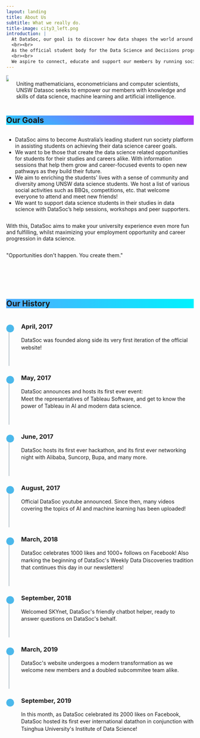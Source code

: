```yaml
---
layout: landing
title: About Us
subtitle: What we really do.
title-image: city3_left.png
introduction: |
  At DataSoc, our goal is to discover how data shapes the world around us. 
  <br><br> 
  As the official student body for the Data Science and Decisions program at UNSW, we are one of UNSW's fastest growing societies in one of the world's fastest growing industries.
  <br><br>
  We aspire to connect, educate and support our members by running social and career events alongside industry partnered educational workshops.
---
```


<style>
.timeline {
  line-height: 1.4em;
  list-style: none;
  margin: 0;
  padding: 0;
  width: 100%;
}

/*----- TIMELINE ITEM -----*/
.timeline-item {
  padding-left: 40px;
  position: relative;
}
.timeline-item:last-child {
  padding-bottom: 0;
}

/*----- TIMELINE INFO -----*/
.timeline-info {
  font-size: 12px;
  font-weight: 700;
  letter-spacing: 3px;
  margin: 0 0 .5em 0;
  text-transform: uppercase;
  white-space: nowrap;
}

/*----- TIMELINE MARKER -----*/
.timeline-marker {
  position: absolute;
  top: 0;
  bottom: 0;
  left: 0;
  width: 15px;
}
.timeline-marker:before {
  background: #4bb8eb;
  border: 3px solid transparent;
  border-radius: 100%;
  content: "";
  display: block;
  height: 15px;
  position: absolute;
  top: 4px;
  left: 0;
  width: 15px;
  transition: background 0.3s ease-in-out, border 0.3s ease-in-out;
}
.timeline-marker:after {
  content: "";
  width: 3px;
  background: #CCD5DB;
  display: block;
  position: absolute;
  top: 24px;
  bottom: 0;
  left: 6px;
}
.timeline-item:last-child .timeline-marker:after {
  content: none;
}

.timeline-item:not(.period):hover .timeline-marker:before {
  background: transparent;
  border: 3px solid #4bb8eb;
}

/*----- TIMELINE CONTENT -----*/
.timeline-content {
  padding-bottom: 40px;
}
.timeline-content p:last-child {
  margin-bottom: 0;
}

/*----- TIMELINE PERIOD -----*/
.period {
  padding: 0;
}
.period .timeline-info {
  display: none;
}
.period .timeline-marker:before {
  background: transparent;
  content: "";
  width: 15px;
  height: auto;
  border: none;
  border-radius: 0;
  top: 0;
  bottom: 30px;
  position: absolute;
  border-top: 3px solid #94158b;
  border-bottom: 3px solid #94158b;
}
.period .timeline-marker:after {
  content: "";
  height: 32px;
  top: auto;
}
.period .timeline-content {
  padding: 40px 0 70px;
}
.period .timeline-title {
  margin: 0;
}

@media (min-width: 992px) {
  .timeline-centered,
  .timeline-centered .timeline-item,
  .timeline-centered .timeline-info,
  .timeline-centered .timeline-marker,
  .timeline-centered .timeline-content {
    display: block;
    margin: 0;
    padding: 0;
  }
  .timeline-centered .timeline-item {
    padding-bottom: 40px;
    overflow: hidden;
  }
  .timeline-centered .timeline-marker {
    position: absolute;
    left: 50%;
    margin-left: -7.5px;
  }
  .timeline-centered .timeline-info,
  .timeline-centered .timeline-content {
    width: 50%;
  }
  .timeline-centered > .timeline-item:nth-child(odd) .timeline-info {
    float: left;
    text-align: right;
    padding-right: 30px;
  }
  .timeline-centered > .timeline-item:nth-child(odd) .timeline-content {
    float: right;
    text-align: left;
    padding-left: 30px;
  }
  .timeline-centered > .timeline-item:nth-child(even) .timeline-info {
    float: right;
    text-align: left;
    padding-left: 30px;
  }
  .timeline-centered > .timeline-item:nth-child(even) .timeline-content {
    float: left;
    text-align: right;
    padding-right: 30px;
  }
  .timeline-centered > .timeline-item.period .timeline-content {
    float: none;
    padding: 0;
    width: 100%;
    text-align: center;
  }
  .timeline-centered .timeline-item.period {
    padding: 50px 0 90px;
  }
  .timeline-centered .period .timeline-marker:after {
    height: 30px;
    bottom: 0;
    top: auto;
  }
  .timeline-centered .period .timeline-title {
    left: auto;
  }

    ul.no_bullet {
        list-style-type: none;
        padding: 0;
        margin: 0;
    }

    li.lightbulb {
        background: url('/assets/images/icons/coloured/lightbulb_idea.png') no-repeat left top;
        height: 104px;
        padding-left: 104px;
        padding-top: 8px;
    }

    li.mice {
        background: url('/assets/images/icons/coloured/graphic_design.png') no-repeat left top;
        height: 104px;
        padding-left: 104px;
        padding-top: 8px;
    }
    
    li.jobboard {
        background: url('/assets/images/icons/coloured/bulletin_board.png') no-repeat left top;
        height: 104px;
        padding-left: 104px;
        padding-top: 8px;
    }

    li.zoom {
        background: url('/assets/images/icons/coloured/zoom.png') no-repeat left top;
        height: 104px;
        padding-left: 104px;
        padding-top: 8px;
    }

    li.palette {
        background: url('/assets/images/icons/coloured/art_palette.png') no-repeat left top;
        height: 104px;
        padding-left: 104px;
        padding-top: 8px;
    }
}

</style>



<div class="hero-body">
    <div class="container">
        <div class="columns is-vcentered">
            <div class="column is-6">
                <a><img class="partner-logo" src="/assets/images/logos/custom/unswmaths.png"></a>
            </div>
            <div class="column is-5 is-offset-1">
                <p>Uniting mathematicians, econometricians and computer scientists, UNSW Datasoc seeks to empower our members with knowledge and skills of data science, machine learning and artificial intelligence.</p>
            </div>
        </div>
    </div>
</div>

<section class="hero is-primary">
  <div class="hero-body" style=" background-color: #21D4FD;
background-image: linear-gradient(19deg, #21D4FD 0%, #B721FF 100%);">
    <div class="container">
        <div class="level-item">
            <h1 class="title">
                Our Goals
            </h1>
        </div>
    </div>
  </div>
</section>



<div class="hero-body">
    <div class="container">
        <div class="row example-centered">
            <div class="column is-7 is-offset-3">
                <ul class="no_bullet">
                    <li class="lightbulb">DataSoc aims to become Australia’s leading student run society platform in assisting students on achieving their data science career goals.</li>
                    <li class="jobboard">We want to be those that create the data science related opportunities for students for their studies and careers alike. With information sessions that help them grow and career-focused events to open new pathways as they build their future.</li>
                    <li class="mice">We aim to enriching the students' lives with a sense of community and diversity among UNSW data science students. We host a list of various social activities such as BBQs, competitions, etc. that welcome everyone to attend and meet new friends!</li>
                    <li class="zoom">We want to support data science students in their studies in data science with DataSoc’s help sessions, workshops and peer supporters. </li>
                </ul>
            </div>
            <div class="column is-three-fifths is-offset-3">
                <p>
                With this, DataSoc aims to make your university experience even more fun and fulfilling, whilst maximizing your employment opportunity and career progression in data science.
                </p>               
            </div>
        </div>
    </div>
</div>


<div class="card column is-7 is-offset-3">
  <div class="card-content">
    <p class="title">
      "Opportunities don't happen. You create them."
    </p>
  </div>
</div>

<p><br><br><br></p>

<section class="hero is-primary">
  <div class="hero-body" style="background-image: linear-gradient(to right, #4facfe 0%, #00f2fe 100%);">
    <div class="container">
        <div class="level-item">
            <h1 class="title">
                Our History
            </h1>
        </div>
    </div>
  </div>
</section>
<div class="hero-body">
<div class="container-fluid">
    <div class="column is-8 is-offset-2">
        <div class="row example-centered">
            <ul class="timeline timeline-centered">
                <li class="timeline-item">
                    <div class="timeline-marker"></div>
                    <div class="timeline-content">
                        <h3 class="title is-4">April, 2017</h3>
                        <p>DataSoc was founded along side its very first iteration of the official website!</p>
                    </div>
                </li>
                <li class="timeline-item">
                    <div class="timeline-marker"></div>
                    <div class="timeline-content">
                        <h3 class="title is-4">May, 2017</h3>
                        <p>DataSoc announces and hosts its first ever event: 
                        <br>
                        Meet the representatives of Tableau Software, and get to know the power of Tableau in AI and modern data science. </p>
                    </div>
                </li>
                <li class="timeline-item">
                    <div class="timeline-marker"></div>
                    <div class="timeline-content">
                        <h3 class="title is-4">June, 2017</h3>
                        <p>DataSoc hosts its first ever hackathon, and its first ever networking night with Alibaba, Suncorp, Bupa, and many more. </p>
                    </div>
                </li>
                <li class="timeline-item">
                    <div class="timeline-marker"></div>
                    <div class="timeline-content">
                        <h3 class="title is-4">August, 2017</h3>
                        <p>Official DataSoc youtube announced. Since then, many videos covering the topics of AI and machine learning has been uploaded!</p>
                    </div>
                </li>
                <li class="timeline-item">
                    <div class="timeline-marker"></div>
                    <div class="timeline-content">
                        <h3 class="title is-4">March, 2018</h3>
                        <p>DataSoc celebrates 1000 likes and 1000+ follows on Facebook! Also marking the beginning of DataSoc's Weekly Data Discoveries tradition that continues this day in our newsletters!</p>
                    </div>
                </li>
                <li class="timeline-item">
                    <div class="timeline-marker"></div>
                    <div class="timeline-content">
                        <h3 class="title is-4">September, 2018</h3>
                        <p> Welcomed SKYnet, DataSoc's friendly chatbot helper, ready to answer questions on DataSoc's behalf.</p>
                    </div>
                </li>
                <li class="timeline-item">
                    <div class="timeline-marker"></div>
                    <div class="timeline-content">
                        <h3 class="title is-4">March, 2019</h3>
                        <p>DataSoc's website undergoes a modern transformation as we welcome new members and a doubled subcommitee team alike.
                        </p>
                    </div>
                </li>
                <li class="timeline-item">
                    <div class="timeline-marker"></div>
                    <div class="timeline-content">
                        <h3 class="title is-4">September, 2019</h3>
                        <p>In this month, as DataSoc celebrated its 2000 likes on Facebook, DataSoc hosted its first ever international datathon in conjunction with Tsinghua University's Institute of Data Science!
                        </p>
                    </div>
                </li>
            </ul>
        </div>
    </div>
</div>
</div>
